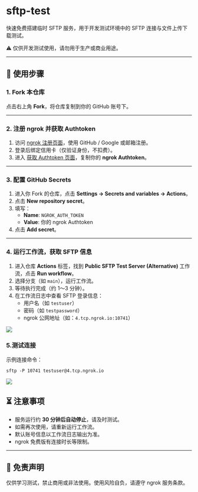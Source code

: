 # sftp-test

快速免费搭建临时 SFTP 服务，用于开发测试环境中的 SFTP 连接与文件上传下载测试。

⚠️ 仅供开发测试使用，请勿用于生产或商业用途。

---

## 🚀 使用步骤

### 1. Fork 本仓库

点击右上角 **Fork**，将仓库复制到你的 GitHub 账号下。

---

### 2. 注册 ngrok 并获取 Authtoken

1. 访问 [ngrok 注册页面](https://dashboard.ngrok.com/)，使用 GitHub / Google 或邮箱注册。
2. 登录后绑定信用卡（仅验证身份，不扣费）。
3. 进入 [获取 Authtoken 页面](https://dashboard.ngrok.com/get-started/your-authtoken)，复制你的 **ngrok Authtoken**。

---

### 3. 配置 GitHub Secrets

1. 进入你 Fork 的仓库，点击 **Settings → Secrets and variables → Actions**。
2. 点击 **New repository secret**。
3. 填写：
   - **Name**: `NGROK_AUTH_TOKEN`
   - **Value**: 你的 ngrok Authtoken
4. 点击 **Add secret**。

---

### 4. 运行工作流，获取 SFTP 信息

1. 进入仓库 **Actions** 标签，找到 **Public SFTP Test Server (Alternative)** 工作流，点击 **Run workflow**。
2. 选择分支（如 `main`），运行工作流。
3. 等待执行完成（约 1～3 分钟）。
4. 在工作流日志中查看 SFTP 登录信息：
   - 用户名（如 `testuser`）
   - 密码（如 `testpassword`）
   - ngrok 公网地址（如：`4.tcp.ngrok.io:10741`）

![](https://s3.xuehappy.com/2025/08/a839f62259ae8fb19d4507bbf5a39e81.png)
### 5.测试连接

示例连接命令：
```shell
sftp -P 10741 testuser@4.tcp.ngrok.io
```
![](https://s3.xuehappy.com/2025/08/e8886cf14b3932bc027c07dadbc5fedf.png)


## ⏳ 注意事项

- 服务运行约 **30 分钟后自动停止**，请及时测试。
- 如需再次使用，请重新运行工作流。
- 默认账号信息以工作流日志输出为准。
- ngrok 免费版有连接时长等限制。

---

## 📌 免责声明

仅供学习测试，禁止商用或非法使用。使用风险自负，请遵守 ngrok 服务条款。